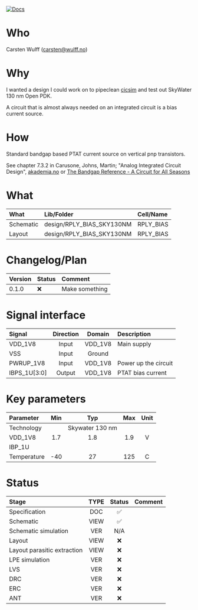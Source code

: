 
[![Docs](../../actions/workflows/jekyll-gh-pages.yml/badge.svg?branch=main)](https://wulffern.github.io/rply_bias_sky130nm)

# Who
Carsten Wulff (carsten@wulff.no)

# Why
I wanted a design I could work on to pipeclean
[cicsim](https://github.com/wulffern/cicsim/tree/main/cicsim) and test out
SkyWater 130 nm Open PDK.

A circuit that is almost always needed on an integrated circuit is a bias
current source.

# How
Standard bandgap based PTAT current source on vertical pnp transistors. 

See chapter 7.3.2 in Carusone, Johns, Martin; "Analog Integrated Circuit Design",  [akademia.no](https://www.akademika.no/analog-integrated-circuit-design/carusone-tony-chan/johns-david/martin-kenneth/9781118092330) 
or [The Bandgap Reference - A Circuit for All Seasons](https://ieeexplore.ieee.org/document/7559954)


# What

| What      | Lib/Folder                | Cell/Name |
|:----------|:-------------------------|:---------|
| Schematic | design/RPLY_BIAS_SKY130NM | RPLY_BIAS |
| Layout    | design/RPLY_BIAS_SKY130NM | RPLY_BIAS |


# Changelog/Plan

| Version | Status | Comment|
| :-| :-| :-|
|0.1.0 | :x: | Make something |


# Signal interface

| Signal       | Direction | Domain  | Description                             |
|:-------------|:---------:|:-------:|:----------------------------------------|
| VDD_1V8      | Input     | VDD_1V8 | Main supply                             |
| VSS          | Input     | Ground  |                                         |
| PWRUP_1V8    | Input     | VDD_1V8 | Power up the circuit                    |
| IBPS_1U[3:0] | Output    | VDD_1V8 | PTAT bias current                       |

# Key parameters

| Parameter   | Min | Typ           | Max | Unit |
|:------------|:---:|:-------------:|:---:|:----:|
| Technology  |     | Skywater 130 nm |     |      |
| VDD_1V8     | 1.7 | 1.8           | 1.9 | V    |
| IBP_1U      |     |               |     |      |
| Temperature | -40 | 27            | 125 | C    |


# Status

| Stage                       | TYPE | Status | Comment                        |
| :---                        | :-:  | :---:  | :--:                           |
| Specification               | DOC  | :white_check_mark:    |                                |
| Schematic                   | VIEW | :white_check_mark:    |                                |
| Schematic simulation        | VER  | N/A    |                                |
| Layout                      | VIEW | :x:    |                                |
| Layout parasitic extraction | VIEW | :x:    |                                |
| LPE simulation              | VER  | :x:    |                                |
| LVS                         | VER  | :x:    |                                |
| DRC                         | VER  | :x:    |                                |
| ERC                         | VER  | :x:    |                                |
| ANT                         | VER  | :x:    |                                |




